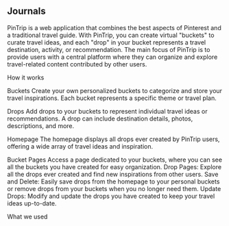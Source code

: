 ## Journals
<!-- Please keep all of your individual journals in this directory.

Each team member is required to keep a development journal, which should be a single markdown file with an entry for each day the project was worked on.

Recommended naming convention is `first_last.md`. -->

PinTrip is a web application that combines the best aspects of Pinterest and a traditional travel guide. With PinTrip, you can create virtual "buckets" to curate travel ideas, and each "drop" in your bucket represents a travel destination, activity, or recommendation. The main focus of PinTrip is to provide users with a central platform where they can organize and explore travel-related content contributed by other users.

How it works

Buckets 
Create your own personalized buckets to categorize and store your travel inspirations. Each bucket represents a specific theme or travel plan.

Drops
Add drops to your buckets to represent individual travel ideas or recommendations. A drop can include destination details, photos, descriptions, and more.

Homepage
The homepage displays all drops ever created by PinTrip users, offering a wide array of travel ideas and inspiration.

Bucket Pages
Access a page dedicated to your buckets, where you can see all the buckets you have created for easy organization.
Drop Pages: Explore all the drops ever created and find new inspirations from other users.
Save and Delete: Easily save drops from the homepage to your personal buckets or remove drops from your buckets when you no longer need them.
Update Drops: Modify and update the drops you have created to keep your travel ideas up-to-date.

What we used



